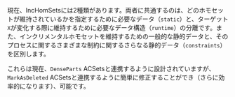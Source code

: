 現在、IncHomSetsには2種類があります。両者に共通するのは、どのホモセットが維持されているかを指定するために必要なデータ（`static`）と、ターゲット`X`が変化する際に維持するために必要なデータ構造（`runtime`）の分離です。また、インクリメンタルホモセットを維持するための一般的な静的データと、そのプロセスに関するさまざまな制約に関するさらなる静的データ（`constraints`）を区別します。

これらは現在、`DenseParts` ACSetsと連携するように設計されていますが、`MarkAsDeleted` ACSetsと連携するように簡単に修正することができ（さらに効率的になります）、可能です。
